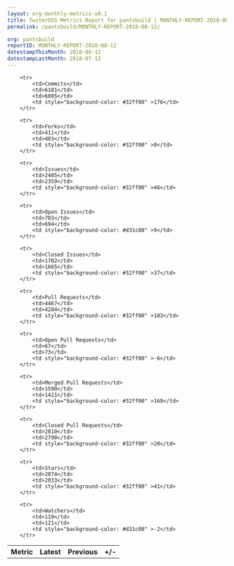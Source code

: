 ```yaml
---
layout: org-monthly-metrics-v0.1
title: TwiterOSS Metrics Report for pantsbuild | MONTHLY-REPORT-2018-08-12
permalink: /pantsbuild/MONTHLY-REPORT-2018-08-12/

org: pantsbuild
reportID: MONTHLY-REPORT-2018-08-12
datestampThisMonth: 2018-08-12
datestampLastMonth: 2018-07-13
---
```



<table style="width: 100%;">
    <tr>
        <th>Metric</th>
        <th>Latest</th>
        <th>Previous</th>
        <th>+/-</th>
    </tr>

        <tr>
            <td>Commits</td>
            <td>6181</td>
            <td>6005</td>
            <td style="background-color: #32ff00" >176</td>
        </tr>
        
        <tr>
            <td>Forks</td>
            <td>411</td>
            <td>403</td>
            <td style="background-color: #32ff00" >8</td>
        </tr>
        
        <tr>
            <td>Issues</td>
            <td>2405</td>
            <td>2359</td>
            <td style="background-color: #32ff00" >46</td>
        </tr>
        
        <tr>
            <td>Open Issues</td>
            <td>703</td>
            <td>694</td>
            <td style="background-color: #d31c08" >9</td>
        </tr>
        
        <tr>
            <td>Closed Issues</td>
            <td>1702</td>
            <td>1665</td>
            <td style="background-color: #32ff00" >37</td>
        </tr>
        
        <tr>
            <td>Pull Requests</td>
            <td>4467</td>
            <td>4284</td>
            <td style="background-color: #32ff00" >183</td>
        </tr>
        
        <tr>
            <td>Open Pull Requests</td>
            <td>67</td>
            <td>73</td>
            <td style="background-color: #32ff00" >-6</td>
        </tr>
        
        <tr>
            <td>Merged Pull Requests</td>
            <td>1590</td>
            <td>1421</td>
            <td style="background-color: #32ff00" >169</td>
        </tr>
        
        <tr>
            <td>Closed Pull Requests</td>
            <td>2810</td>
            <td>2790</td>
            <td style="background-color: #32ff00" >20</td>
        </tr>
        
        <tr>
            <td>Stars</td>
            <td>2074</td>
            <td>2033</td>
            <td style="background-color: #32ff00" >41</td>
        </tr>
        
        <tr>
            <td>Watchers</td>
            <td>119</td>
            <td>121</td>
            <td style="background-color: #d31c08" >-2</td>
        </tr>
        
</table>
